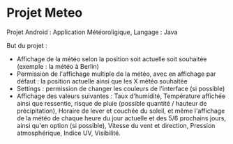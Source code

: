 # Projet Meteo

Projet Android : Application Météoroligique, Langage : Java

But du projet :
- Affichage de la météo selon la position soit actuelle soit souhaitée (exemple : la météo à Berlin)
- Permission de l'affichage multiple de la météo, avec en affichage par défaut : la position actuelle ainsi que les X météo souhaitée
- Settings : permission de changer les couleurs de l'interface (si possible) 
- Affichage des valeurs suivantes : Taux d'humidité, Température affichée ainsi que ressentie, risque de pluie (possible quantité / hauteur de précipitation), Horaire de lever et couchée du soleil, et même l'affichage de la météo de chaque heure du jour actuelle et des 5/6 prochains jours, ainsi qu'en option (si possible), Vitesse du vent et direction, Pression atmosphérique, Indice UV, Visibilité.
